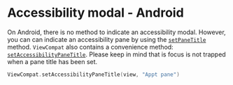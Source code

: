 # Accessibility modal - Android

On Android, there is no method to indicate an accessibility modal. However, you can can indicate an accessibility pane by using the [`setPaneTitle`](<https://developer.android.com/reference/androidx/core/view/accessibility/AccessibilityNodeInfoCompat#setPaneTitle(java.lang.CharSequence)>) method. `ViewCompat` also contains a convenience method: [`setAccessibilityPaneTitle`](<https://developer.android.com/reference/androidx/core/view/ViewCompat#setAccessibilityPaneTitle(android.view.View,java.lang.CharSequence)>). Please keep in mind that is focus is not trapped when a pane title has been set.

```kotlin
ViewCompat.setAccessibilityPaneTitle(view, "Appt pane")
```
